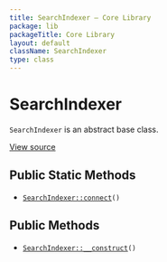 ```yaml
---
title: SearchIndexer — Core Library
package: lib
packageTitle: Core Library
layout: default
className: SearchIndexer
type: class
---
```


# SearchIndexer

<code>SearchIndexer</code> is an abstract base class.

<a href="https://github.com/eregansu/lib/blob/master/searchengine.php">View source</a>

## Public Static Methods

* <code><a href="SearchIndexer%3A%3Aconnect">SearchIndexer::connect</a>()</code>

## Public Methods

* <code><a href="SearchIndexer%3A%3A__construct">SearchIndexer::__construct</a>()</code>

